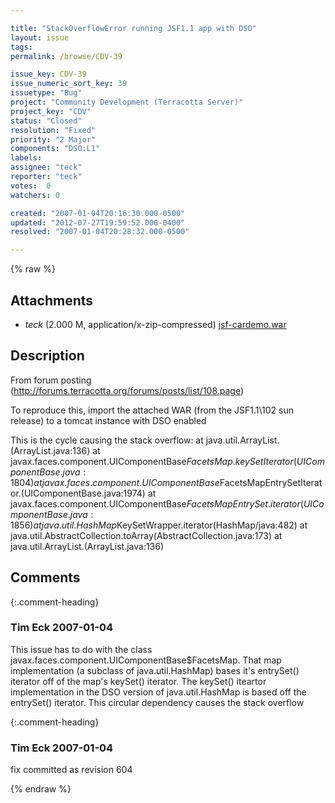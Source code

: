 ```yaml
---

title: "StackOverflowError running JSF1.1 app with DSO"
layout: issue
tags: 
permalink: /browse/CDV-39

issue_key: CDV-39
issue_numeric_sort_key: 39
issuetype: "Bug"
project: "Community Development (Terracotta Server)"
project_key: "CDV"
status: "Closed"
resolution: "Fixed"
priority: "2 Major"
components: "DSO:L1"
labels: 
assignee: "teck"
reporter: "teck"
votes:  0
watchers: 0

created: "2007-01-04T20:16:30.000-0500"
updated: "2012-07-27T19:59:52.000-0400"
resolved: "2007-01-04T20:28:32.000-0500"

---
```




{% raw %}


## Attachments
  
* <em>teck</em> (2.000 M, application/x-zip-compressed) [jsf-cardemo.war](/attachments/CDV/CDV-39/jsf-cardemo.war)
  



## Description

<div markdown="1" class="description">

From forum posting (http://forums.terracotta.org/forums/posts/list/108.page)

To reproduce this, import the attached WAR (from the JSF1.1\102 sun release) to a tomcat instance with DSO enabled

This is the cycle causing the stack overflow:
	at java.util.ArrayList.<init>(ArrayList.java:136)
	at javax.faces.component.UIComponentBase$FacetsMap.keySetIterator(UIComponentBase.java:1804)
	at javax.faces.component.UIComponentBase$FacetsMapEntrySetIterator.<init>(UIComponentBase.java:1974)
	at javax.faces.component.UIComponentBase$FacetsMapEntrySet.iterator(UIComponentBase.java:1856)
	at java.util.HashMap$KeySetWrapper.iterator(HashMap/java:482)
	at java.util.AbstractCollection.toArray(AbstractCollection.java:173)
	at java.util.ArrayList.<init>(ArrayList.java:136)

</div>

## Comments


{:.comment-heading}
### **Tim Eck** <span class="date">2007-01-04</span>

<div markdown="1" class="comment">

This issue has to do with the class javax.faces.component.UIComponentBase$FacetsMap. That map implementation (a subclass of java.util.HashMap) bases it's entrySet() iterator off of the map's keySet() iterator. The keySet() iteartor implementation in the DSO version of java.util.HashMap is based off the entrySet() iterator.  This circular dependency causes the stack overflow

</div>


{:.comment-heading}
### **Tim Eck** <span class="date">2007-01-04</span>

<div markdown="1" class="comment">

fix committed as revision 604

</div>



{% endraw %}
